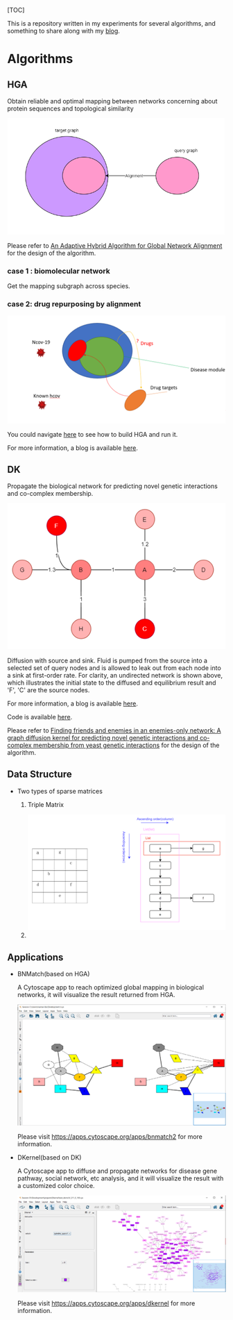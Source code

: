 [TOC]

This is a repository written in my experiments for several algorithms, and something to share along with my [blog](www.haotian.life).

# Algorithms

## HGA

Obtain reliable and optimal mapping between networks concerning about protein sequences and topological similarity  



<img src="README.assets/image-20200608122144302.png" alt="image-20200608122144302" style="zoom: 67%;" />

Please refer to [An Adaptive Hybrid Algorithm for Global Network Alignment](http://dx.doi.org/10.1109/TCBB.2015.2465957) for the design of the algorithm.

### case 1 : biomolecular network

Get the mapping subgraph across species. 

### case 2: drug repurposing by alignment

<img src="README.assets/image-20200608122510098.png" alt="HGA practice in the drug development" style="zoom: 50%;" />

You could navigate [here](https://github.com/164140757/MyAlgorithms/tree/master/src/main/java/Algorithms/Graph/HGA#gpu-acceleration) to see how to build HGA and run it.

For more information, a blog is available [here](http://www.haotian.life/2020/07/13/bnmatch-tutorial/). 

## DK

Propagate the biological network for predicting novel genetic interactions and co-complex membership.

![](README.assets/res.png)

Diffusion with source and sink. Fluid is pumped from the source into a selected set of query nodes and is allowed to leak out from each node into a sink at first-order rate. For clarity, an undirected network is shown above, which illustrates the initial state to the diffused and equilibrium result and 'F', 'C' are the source nodes.

For more information, a blog is available [here](http://www.haotian.life/2020/08/10/diffusion-kernel/). 

Code is available [here](https://github.com/164140757/MyAlgorithms/tree/master/src/main/java/Algorithms/Graph/Dynamic/Diffusion_Kernel).

Please refer to [Finding friends and enemies in an enemies-only network: A graph diffusion kernel for predicting
novel genetic interactions and co-complex membership from yeast genetic interactions](10.1101/gr.077693.108) for the design of the algorithm.

## Data Structure

* Two types of sparse matrices

  1. Triple Matrix

     <img src="README.assets/Triples_to_LIL.png" style="zoom: 50%;" />

  2. 





## Applications

* BNMatch(based on HGA)

  A Cytoscape app to reach optimized global mapping in biological networks, it will visualize the result returned from HGA.

  ![panel](README.assets/panel.png)

  Please visit https://apps.cytoscape.org/apps/bnmatch2 for more information.

* DKernel(based on DK)

  A Cytoscape app to diffuse and propagate networks for disease gene pathway, social network, etc analysis, and it will visualize the result with a customized color choice.

  ![image-20201020170036091](README.assets/image-20201020170036091.png)

  Please visit https://apps.cytoscape.org/apps/dkernel for more information.

